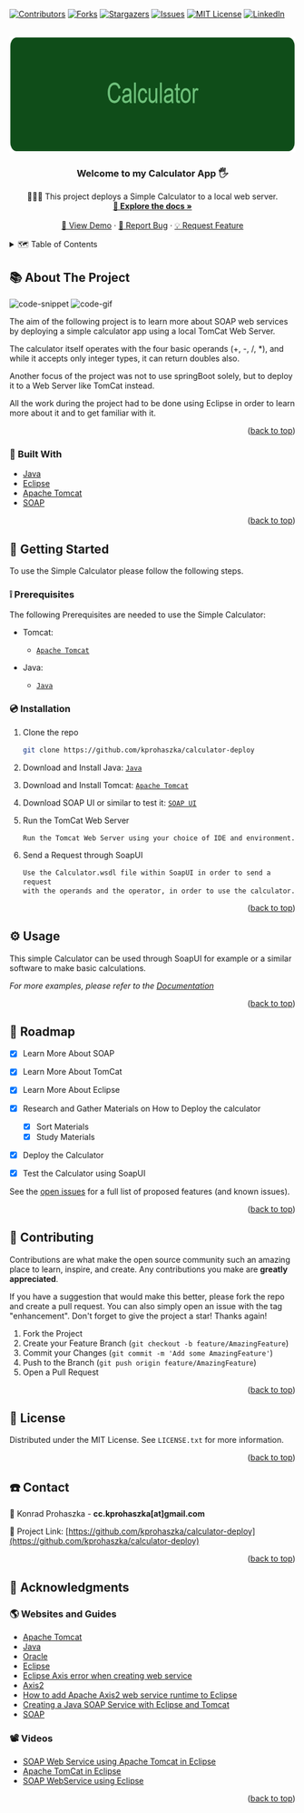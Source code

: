 <div id="top"></div>
<!--
*** Thanks for checking out the Best-README-Template. If you have a suggestion
*** that would make this better, please fork the repo and create a pull request
*** or simply open an issue with the tag "enhancement".
*** Don't forget to give the project a star!
*** Thanks again! Now go create something AMAZING! :D
-->



<!-- PROJECT SHIELDS -->
<!--
*** I'm using markdown "reference style" links for readability.
*** Reference links are enclosed in brackets [ ] instead of parentheses ( ).
*** See the bottom of this document for the declaration of the reference variables
*** for contributors-url, forks-url, etc. This is an optional, concise syntax you may use.
*** https://www.markdownguide.org/basic-syntax/#reference-style-links
-->
[![Contributors][contributors-shield]][contributors-url]
[![Forks][forks-shield]][forks-url]
[![Stargazers][stars-shield]][stars-url]
[![Issues][issues-shield]][issues-url]
[![MIT License][license-shield]][license-url]
[![LinkedIn][linkedin-shield]][linkedin-url]



<!-- PROJECT LOGO -->
<br />
<div align="center">
  <a href="https://github.com/kprohaszka/calculator-deploy">
    <img src="images/logo.png" alt="Logo" width="704" height="204">
  </a>

<h3 align="center">Welcome to my Calculator App 🖐</h3>

  <p align="center">
    👨🏼‍🎓 This project deploys a Simple Calculator to a local web server.
    <br />
    <a href="https://github.com/kprohaszka/ calculator-deploy"><strong>📄 Explore the docs »</strong></a>
    <br />
    <br />
    <a href="https://github.com/kprohaszka/calculator-deploy">🔭 View Demo</a>
    ·
    <a href="https://github.com/kprohaszka/calculator-deploy/issues">🐞 Report Bug</a>
    ·
    <a href="https://github.com/kprohaszka/calculator-deploy/issues">💡 Request Feature</a>
  </p>
</div>



<!-- TABLE OF CONTENTS -->
<details>
  <summary>🗺 Table of Contents</summary>
  <ol>
    <li>
      <a href="#about-the-project">📚 About The Project</a>
      <ul>
        <li><a href="#built-with">🔨 Built With</a></li>
      </ul>
    </li>
    <li>
      <a href="#getting-started">🚦 Getting Started</a>
      <ul>
        <li><a href="#prerequisites">❕ Prerequisites</a></li>
        <li><a href="#installation">💿 Installation</a></li>
      </ul>
    </li>
    <li><a href="#usage">⚙️ Usage</a></li>
    <li><a href="#roadmap">🛫 Roadmap</a></li>
    <li><a href="#contributing">🤝 Contributing</a></li>
    <li><a href="#license">🧾 License</a></li>
    <li><a href="#contact">☎️ Contact</a></li>
    <li><a href="#acknowledgments">💎 Acknowledgments</a></li>
  </ol>
</details>



<!-- ABOUT THE PROJECT -->
## 📚 About The Project

![code-snippet](https://i.postimg.cc/QxbCqF09/carbon.png)
![code-gif](https://github.com/kprohaszka/calculator-deploy/blob/edit-readme/images/CodeInWork.gif?raw=true)


The aim of the following project is to learn more about SOAP web services
by deploying a simple calculator app using a local TomCat Web Server.

The calculator itself operates with the four basic operands (+, -, /, *), 
and while it accepts only integer types, it can return doubles also.

Another focus of the project was not to use springBoot solely, but to deploy it to a Web Server like TomCat instead.

All the work during the project had to be done using Eclipse in order to learn more about it and to get familiar with it.

<p align="right">(<a href="#top">back to top</a>)</p>



### 🔨 Built With

* [Java](https://www.java.com/en/)
* [Eclipse](https://www.eclipse.org/)
* [Apache Tomcat](https://tomcat.apache.org/)
* [SOAP](https://en.wikipedia.org/wiki/SOAP/)

<p align="right">(<a href="#top">back to top</a>)</p>



<!-- GETTING STARTED -->
## 🚦 Getting Started

To use the Simple Calculator please
follow the following steps.

### ❕ Prerequisites

The following Prerequisites are needed to use the Simple Calculator:

* Tomcat: 
  * [```Apache Tomcat```](https://tomcat.apache.org/)

* Java:
  * [```Java```](https://www.java.com/en/)
### 💿 Installation

1. Clone the repo
   ```sh
   git clone https://github.com/kprohaszka/calculator-deploy
   ```
2. Download and Install Java: 
   [```Java```](https://www.java.com/en/)

3. Download and Install Tomcat: 
   [```Apache Tomcat```](https://tomcat.apache.org/)

4. Download SOAP UI or similar to test it:
   [```SOAP UI```](https://www.soapui.org/)

5. Run the TomCat Web Server
   ```
   Run the Tomcat Web Server using your choice of IDE and environment.
   ```

6. Send a Request through SoapUI 
   ```
   Use the Calculator.wsdl file within SoapUI in order to send a request
   with the operands and the operator, in order to use the calculator.
   ```


<p align="right">(<a href="#top">back to top</a>)</p>



<!-- USAGE EXAMPLES -->
## ⚙️ Usage

This simple Calculator can be used through SoapUI for example or a similar software to make basic calculations.

_For more examples, please refer to the [Documentation](https://github.com/kprohaszka/calculator-deploy/issues)_

<p align="right">(<a href="#top">back to top</a>)</p>



<!-- ROADMAP -->
## 🛫 Roadmap

- [x] Learn More About SOAP
- [x] Learn More About TomCat
- [x] Learn More About Eclipse
- [x] Research and Gather Materials on How to Deploy the calculator
    - [x] Sort Materials
    - [x] Study Materials
- [x] Deploy the Calculator
- [x] Test the Calculator using SoapUI


See the [open issues](https://github.com/kprohaszka/calculator-deploy/issues) for a full list of proposed features (and known issues).

<p align="right">(<a href="#top">back to top</a>)</p>



<!-- CONTRIBUTING -->
## 🤝 Contributing

Contributions are what make the open source community such an amazing place to learn, inspire, and create. Any contributions you make are **greatly appreciated**.

If you have a suggestion that would make this better, please fork the repo and create a pull request. You can also simply open an issue with the tag "enhancement".
Don't forget to give the project a star! Thanks again!

1. Fork the Project
2. Create your Feature Branch (`git checkout -b feature/AmazingFeature`)
3. Commit your Changes (`git commit -m 'Add some AmazingFeature'`)
4. Push to the Branch (`git push origin feature/AmazingFeature`)
5. Open a Pull Request

<p align="right">(<a href="#top">back to top</a>)</p>



<!-- LICENSE -->
## 🧾 License

Distributed under the MIT License. See `LICENSE.txt` for more information.

<p align="right">(<a href="#top">back to top</a>)</p>



<!-- CONTACT -->
## ☎️ Contact

📧 Konrad Prohaszka - **cc.kprohaszka[at]gmail.com**

🔗 Project Link: [https://github.com/kprohaszka/calculator-deploy](https://github.com/kprohaszka/calculator-deploy)

<p align="right">(<a href="#top">back to top</a>)</p>



<!-- ACKNOWLEDGMENTS -->
## 💎 Acknowledgments

### 🌎 Websites and Guides

* [Apache Tomcat](https://tomcat.apache.org/download-10.cgi)
* [Java](https://www.java.com/en/download/manual.jsp)
* [Oracle](https://docs.oracle.com/goldengate/1212/gg-winux/GDRAD/java.htm#BGBFJHAB)
* [Eclipse](https://www.eclipse.org/)
* [Eclipse Axis error when creating web service](https://stackoverflow.com/questions/8150698/eclipse-axis-error-when-creating-web-service)
* [Axis2](https://axis.apache.org/axis2/java/core/tools/eclipse/plugin-installation.html)
* [How to add Apache Axis2 web service runtime to Eclipse](https://stackoverflow.com/questions/24526548/how-to-add-apache-axis2-web-service-runtime-to-eclipse)
* [Creating a Java SOAP Service with Eclipse and Tomcat](https://www.pegaxchange.com/2016/05/01/java-soap-service-eclipse-tomcat/)
* [SOAP](https://en.wikipedia.org/wiki/SOAP)

### 📽 Videos

* [SOAP Web Service using Apache Tomcat in Eclipse](https://www.youtube.com/watch?v=hfa2_4MkM6Q)
* [Apache TomCat in Eclipse](https://www.youtube.com/watch?v=fiKtLc4Zrow)
* [SOAP WebService using Eclipse](https://www.youtube.com/watch?v=1TympcH1fJ0&t=609s)

<p align="right">(<a href="#top">back to top</a>)</p>



<!-- MARKDOWN LINKS & IMAGES -->
<!-- https://www.markdownguide.org/basic-syntax/#reference-style-links -->
[contributors-shield]: https://img.shields.io/github/contributors/kprohaszka/calculator-deploy.svg?style=for-the-badge
[contributors-url]: https://github.com/kprohaszka/calculator-deploy/graphs/contributors
[forks-shield]: https://img.shields.io/github/forks/kprohaszka/calculator-deploy.svg?style=for-the-badge
[forks-url]: https://github.com/kprohaszka/calculator-deploy/network/members
[stars-shield]: https://img.shields.io/github/stars/kprohaszka/calculator-deploy.svg?style=for-the-badge
[stars-url]: https://github.com/kprohaszka/kprohaszka/calculator-deploy/stargazers
[issues-shield]: https://img.shields.io/github/issues/kprohaszka/calculator-deploy.svg?style=for-the-badge
[issues-url]: https://github.com/kprohaszka/calculator-deploy/issues
[license-shield]: https://img.shields.io/github/license/kprohaszka/calculator-deploy.svg?style=for-the-badge
[license-url]: https://github.com/kprohaszka/calculator-deploy/blob/main/LICENSE.txt
[linkedin-shield]: https://img.shields.io/badge/-LinkedIn-black.svg?style=for-the-badge&logo=linkedin&colorB=555
[linkedin-url]: https://linkedin.com/in/konradprohaszka
[product-screenshot]: images/screenshot.png
[product-snippet]: https://i.postimg.cc/QxbCqF09/carbon.png
[product-gif]: https://i.postimg.cc/RFW9wFqt/Animation4.gif